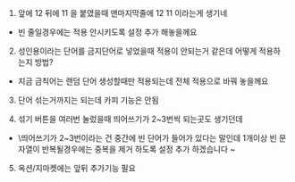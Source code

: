 1) 앞에 12 뒤에 11 을 붙였을때 맨마지막줄에 12 11 이라는게 생기네

- 빈 줄일경우에는 적용 안시키도록 설정 추가 해놓을께요

2) 성인용이라는 단어를 금지단어로 넣었을때 적용이 안되는거 같은데 어떻게 적용하는지 방법?

- 지금 금칙어는 랜덤 단어 생성할때만 적용되는데 전체 적용으로 바꿔 놓을께요

3) 단어 섞는거까지는 되는데 카피 기능은 안됨

4) 섞기 버튼을 여러번 눌렀을때 띄어쓰기가 2~3번씩 되는곳도 생기던데

- \띄어쓰기가 2~3번이라는 건 중간에 빈 단어가 들어가 있다는 말인데 1개이상 빈 문자열이 반복될경우에는 중복을 제거 하도록 설정 추가 하겠습니다 ~

5) 옥션/지마켓에는 앞뒤 추가기능 필요
